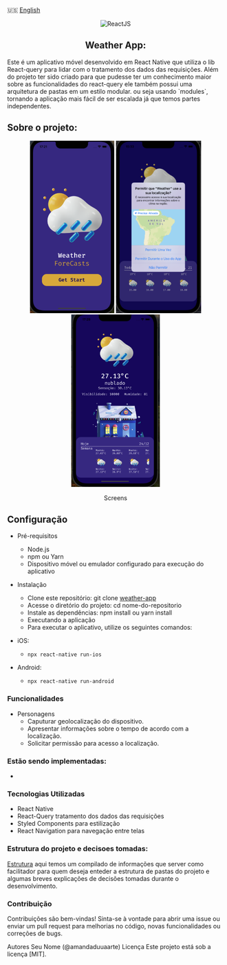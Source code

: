 
🇺🇸 [English](./README_ENGLISH.md)
<div align="center">
<img src="https://img.shields.io/badge/React-20232A?style=for-the-badge&logo=react&logoColor=61DAFB" alt="ReactJS"> 
<h2 align="center">Weather App: </h2>
</div>
Este é um aplicativo móvel desenvolvido em React Native que utiliza o lib React-query para lidar com o tratamento dos dados das requisições. Além do projeto ter sido criado para que pudesse ter um conhecimento maior sobre as funcionalidades do react-query ele também possui uma arquitetura de pastas em um estilo modular. ou seja
usando `modules`, tornando a aplicação mais fácil de ser escalada já que temos partes independentes.

## Sobre o projeto: 

<div align="center">
<img src="https://github.com/amandaduuaarte/weather-app/blob/develop/onboarding.png" alt="onboardingScreen" height="400px"> 
   <img src="https://github.com/amandaduuaarte/weather-app/blob/develop/permitions.png" alt="permitionsScreen" height="400px">
   <img src="https://github.com/amandaduuaarte/weather-app/blob/develop/home.png" alt="homeScreen" height="400px"> 
<p align="center">Screens</p>
</div>

## Configuração
- Pré-requisitos
    * Node.js
    * npm ou Yarn
    * Dispositivo móvel ou emulador configurado para execução do aplicativo
- Instalação
    * Clone este repositório: git clone [weather-app](https://github.com/amandaduuaarte/weather-app)
    * Acesse o diretório do projeto: cd nome-do-repositorio
    * Instale as dependências: npm install ou yarn install
    * Executando a aplicação
    * Para executar o aplicativo, utilize os seguintes comandos:

- iOS:
    * `npx react-native run-ios`

- Android:
    * `npx react-native run-android`
 
  
### Funcionalidades
- Personagens
    * Caputurar geolocalização do dispositivo.
    * Apresentar informações sobre o tempo de acordo com a localização.
    * Solicitar permissão para acesso a localização.

### Estão sendo implementadas: 
   * 

### Tecnologias Utilizadas
  * React Native
  * React-Query tratamento dos dados das requisições
  * Styled Components para estilização  
  * React Navigation para navegação entre telas

### Estrutura do projeto e decisoes tomadas:
[Estrutura](./STRUCTURE.md) aqui temos um compilado de informações que server como facilitador para quem deseja enteder a estrutura de pastas do projeto e algumas breves explicações de decisões tomadas durante o desenvolvimento.

### Contribuição
Contribuições são bem-vindas! Sinta-se à vontade para abrir uma issue ou enviar um pull request para melhorias no código, novas funcionalidades ou correções de bugs.

Autores
Seu Nome (@amandaduuaarte)
Licença
Este projeto está sob a licença [MIT].
